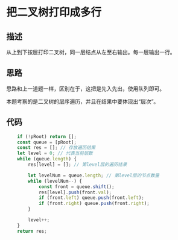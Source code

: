 # 把二叉树打印成多行


## 描述
从上到下按层打印二叉树，同一层结点从左至右输出。每一层输出一行。

## 思路

思路和上一道题一样，区别在于，这把是先入先出，使用队列即可。

本题考察的是二叉树的层序遍历，并且在结果中要体现出“层次”。

## 代码
```javascript
    if (!pRoot) return [];
    const queue = [pRoot];
    const res = []; // 存放遍历结果
    let level = 0; // 代表当前层数
    while (queue.length) {
        res[level] = []; // 第level层的遍历结果

        let levelNum = queue.length; // 第level层的节点数量
        while (levelNum--) {
            const front = queue.shift();
            res[level].push(front.val);
            if (front.left) queue.push(front.left);
            if (front.right) queue.push(front.right);
        }

        level++;
    }
    return res;
```
